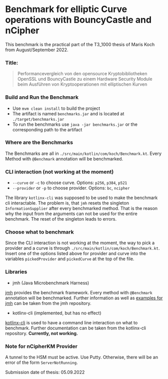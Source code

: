 # Benchmark for elliptic Curve operations with BouncyCastle and nCipher

This benchmark is the practical part of the T3_1000 thesis of Maris Koch from August/September 2022.

### Title:

> Performancevergleich von den opensource Kryptobibliotheken OpenSSL und BouncyCastle zu einem Hardware Security Module
> beim Ausführen von Kryptooperationen mit elliptischen Kurven

### Build and Run the Benchmark

- Use `mvm clean install` to build the project
- The artifact is named `benchmarks.jar` and is located at `./target/benchmarks.jar`
- To run the benchmarks use `java -jar benchmarks.jar` or the corresponding path to the artifact

### Where are the Benchmarks

The Benchmarks are all in `./src/main/kotlin/com/koch/Benchmark.kt`. Every Method with `@Benchmark` annotation
will be benchmarked.

### CLI interaction (not working at the moment)

- `--curve` or `-c` to choose curve. Options: `p256`, `p384`, `p521`
- `--provider` or `-p` to choose provider. Options: `bc`, `ncipher`

The library `kotlinx-cli` was supposed to be used to make the benchmark cli interactable. The problem is, that `jmh`
resets the singleton `InformationSupplier` after every benchmarked method. That is the reason why the input from the
arguments can not be used for the entire benchmark. The reset of the singleton leads to errors.

### Choose what to benchmark

Since the CLI interaction is not working at the moment, the way to pick a provider and a curve is through
`./src/main/kotlin/com/koch/Benchmark.kt`. Insert one of the options listed above for provider and curve into the
variables `pickedProvider` and `pickedCurve` at the top of the file.

### Libraries

- jmh (Java Microbenchmark Harness)

[jmh](https://github.com/openjdk/jmh) provides the benchmark framework. Every method with `@Benchmark` annotation will
be benchmarked. Further information as well
as [examples for jmh](https://github.com/openjdk/jmh/tree/master/jmh-samples/src/main/java/org/openjdk/jmh/samples) can
be taken from the jmh repository.

- kotlinx-cli (implemented, but has no effect)

[kotlinx-cli](https://github.com/Kotlin/kotlinx-cli) is used to have a command line interaction on what to benchmark.
Further documentation can be taken from the kotlinx-cli repository. **Currently, not working.**

### Note for nCipherKM Provider

A tunnel to the HSM must be active. Use Putty. Otherwise, there will be an error of the form `ServerNotRunning`.

Submission date of thesis: 05.09.2022
